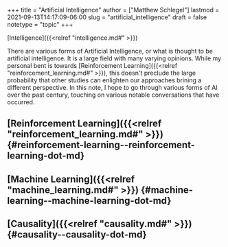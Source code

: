 +++
title = "Artificial Intelligence"
author = ["Matthew Schlegel"]
lastmod = 2021-09-13T14:17:09-06:00
slug = "artificial_intelligence"
draft = false
notetype = "topic"
+++

[Intelligence]({{<relref "intelligence.md#" >}})

There are various forms of Artificial Intelligence, or what is thought to be artificial intelligence. It is a large field with many varying opinions. While my personal bent is towards [Reinforcement Learning]({{<relref "reinforcement_learning.md#" >}}), this doesn't preclude the large probability that other studies can enlighten our approaches brining a different perspective. In this note, I hope to go through various forms of AI over the past century, touching on various notable conversations that have occurred.


## [Reinforcement Learning]({{<relref "reinforcement_learning.md#" >}}) {#reinforcement-learning--reinforcement-learning-dot-md}


## [Machine Learning]({{<relref "machine_learning.md#" >}}) {#machine-learning--machine-learning-dot-md}


## [Causality]({{<relref "causality.md#" >}}) {#causality--causality-dot-md}
